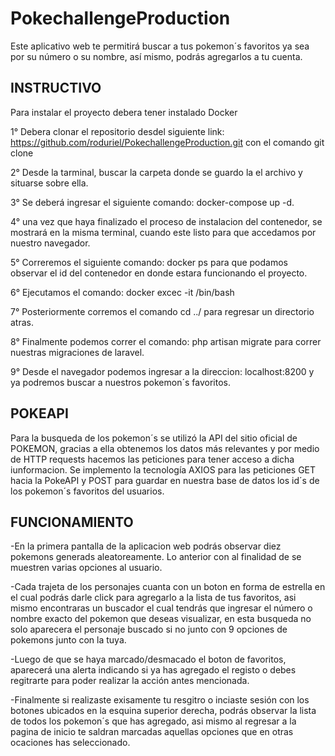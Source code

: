 # PokechallengeProduction
Este aplicativo web te permitirá buscar a tus pokemon´s favoritos ya sea por su número o su nombre, así mismo,  podrás agregarlos a tu cuenta.

## INSTRUCTIVO
Para instalar el proyecto debera tener instalado Docker

1° Debera clonar el repositorio  desdel siguiente link: 
https://github.com/roduriel/PokechallengeProduction.git
con el comando git clone

2° Desde la tarminal, buscar la carpeta donde se guardo
la el archivo y situarse sobre ella.

3° Se deberá ingresar el siguiente comando: 
docker-compose up -d.

4° una vez que haya finalizado el proceso de instalacion
del contenedor, se mostrará en la misma terminal, cuando 
este listo para que accedamos por nuestro navegador.

5° Correremos el siguiente comando:
docker ps
para que podamos observar el id del contenedor en donde
estara funcionando el proyecto.

6° Ejecutamos el comando: 
docker excec -it <idContenedor> /bin/bash
 
7° Posteriormente corremos el comando 
cd ../ 
para regresar un directorio atras.

8° Finalmente podemos correr el comando: php artisan migrate
para correr nuestras migraciones de laravel.

9° Desde el navegador podemos ingresar a la direccion:
localhost:8200 y ya podremos buscar a nuestros pokemon´s
favoritos.

## POKEAPI
Para la busqueda de los pokemon´s se utilizó la API del
sitio oficial de POKEMON, gracias a ella obtenemos los 
datos más relevantes y por medio de HTTP requests
hacemos las peticiones para tener acceso a dicha iunformacion.
Se implemento la tecnología AXIOS para las peticiones GET hacia
la PokeAPI y POST para guardar en nuestra base de datos los id´s
de los pokemon´s favoritos del usuarios.

## FUNCIONAMIENTO

-En la primera pantalla de la aplicacion web podrás observar diez
pokemons generads aleatoreamente. Lo anterior con al finalidad de
se muestren varias opciones al usuario.

-Cada trajeta de los personajes cuanta con un boton en forma de 
estrella en el cual podrás darle click para agregarlo a la lista
de tus favoritos, asi mismo encontraras un buscador el cual tendrás
que ingresar el número o nombre exacto del pokemon que deseas visualizar,
en esta busqueda no solo aparecera el personaje buscado si no junto con 9
opciones de pokemons junto con la tuya.

-Luego de que se haya marcado/desmacado el boton de favoritos, aparecerá
una alerta indicando si ya has agregado el registo o debes regitrarte para
poder realizar la acción antes mencionada.

-Finalmente si realizaste exisamente tu resgitro o inciaste sesión con los
botones ubicados en la esquina superior derecha, podrás observar la lista
de todos los pokemon´s que has agregado, asi mismo al regresar a la pagina
de inicio te saldran marcadas aquellas opciones que en otras ocaciones has 
seleccionado.
